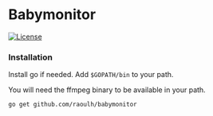 Babymonitor
===========

[![License](https://img.shields.io/badge/license-GPLv3%2B-blue.svg)](http://www.gnu.org/licenses/gpl.html)

### Installation ###

Install go if needed. Add `$GOPATH/bin` to your path.

You will need the ffmpeg binary to be available in your path.

```
go get github.com/raoulh/babymonitor
```
